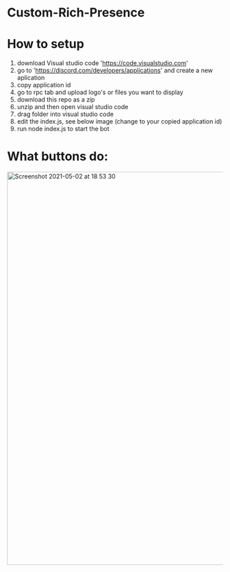 # Custom-Rich-Presence

# How to setup
1. download Visual studio code 'https://code.visualstudio.com'
2. go to 'https://discord.com/developers/applications' and create a new aplication
3. copy application id
4. go to rpc tab and upload logo's or files you want to display
5. download this repo as a zip
6. unzip and then open visual studio code
7. drag folder into visual studio code
8. edit the index.js, see below image (change <client id> to your copied application id)
9. run node index.js to start the bot

# What buttons do:
<img width="916" alt="Screenshot 2021-05-02 at 18 53 30" src="https://user-images.githubusercontent.com/82450397/116822656-d8b30180-ab77-11eb-89d5-82a3678202d7.png">
